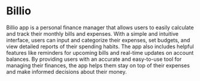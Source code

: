 # Billio
Billio app is a personal finance manager that allows users to easily calculate and track their monthly bills and expenses. With a simple and intuitive interface, users can input and categorize their expenses, set budgets, and view detailed reports of their spending habits. The app also includes helpful features like reminders for upcoming bills and real-time updates on account balances. By providing users with an accurate and easy-to-use tool for managing their finances, the app helps them stay on top of their expenses and make informed decisions about their money.
